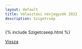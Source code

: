 ```yaml
---
layout: default
title: Választási névjegyzék 2022
description: Szigetcsép
---
```


{% include Szigetcseep.html %}

[Vissza](./)